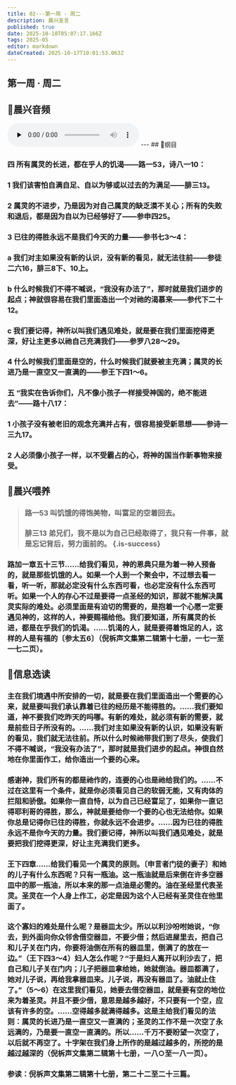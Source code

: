 ```yaml
---
title: 02---第一周 · 周二
description: 晨兴圣言
published: true
date: 2025-10-18T05:07:17.166Z
tags: 2025-05
editor: markdown
dateCreated: 2025-10-17T10:01:53.063Z
---
```


## 第一周 · 周二
## 🎵晨兴音频
<audio id="audio" controls="" preload="none">
      <source id="mp3" src="/2025-05/week1/week1day2.mp3">
</audio>
---
## 📖纲目

### 四    所有属灵的长进，都在乎人的饥渴——路一53，诗八一10：

### 1    我们该害怕自满自足、自以为够或以过去的为满足——腓三13。

### 2    属灵的不进步，乃是因为对自己属灵的缺乏漠不关心；所有的失败和退后，都是因为自以为已经够好了——参申四25。

### 3    已往的得胜永远不是我们今天的力量——参书七3～4：

### a    我们对主如果没有新的认识，没有新的看见，就无法往前——参徒二六16，腓三8下、10上。

### b    什么时候我们不得不喊说，“我没有办法了”，那时就是我们进步的起点；神就很容易在我们里面造出一个对祂的渴慕来——参代下二十12。

### c    我们要记得，神所以叫我们遇见难处，就是要在我们里面挖得更深，好让主更多以祂自己充满我们——参罗八28～29。

### 4    什么时候我们里面是空的，什么时候我们就要被主充满；属灵的长进乃是一直空又一直满的——参王下四1～6。

### 五    “我实在告诉你们，凡不像小孩子一样接受神国的，绝不能进去”——路十八17：

### 1    小孩子没有被老旧的观念充满并占有，很容易接受新思想——参诗一三九17。

### 2    人必须像小孩子一样，以不受霸占的心，将神的国当作新事物来接受。

## 📖晨兴喂养

>### **路一53    叫饥饿的得饱美物，叫富足的空着回去。**
>
>### **腓三13    弟兄们，我不是以为自己已经取得了，我只有一件事，就是忘记背后，努力面前的。** {.is-success}

### 路加一章五十三节……给我们看见，神的恩典只是为着一种人预备的，就是那些饥饿的人。如果一个人到一个聚会中，不过想去看一看，听一听，那就必定没有什么东西可看，也必定没有什么东西可听。如果一个人的存心不过是要得一点圣经的知识，那就不能解决属灵实际的难处。必须里面是有迫切的需要的，是抱着一个心愿一定要遇见神的，这样的人，神要赐福给他。我们要知道，所有属灵的长进，都是在乎我们的饥渴。……饥渴的人，就是要得着饱足的人，这样的人是有福的〔参太五6〕（倪柝声文集第二辑第十七册，一七一至一七二页）。

## 📖信息选读

### 主在我们境遇中所安排的一切，就是要在我们里面造出一个需要的心来，就是要叫我们承认靠着已往的经历是不能得胜的。……我们要知道，神不要我们吃昨天的吗哪。有新的难处，就必须有新的需要，就是前些日子所没有的。……我们对主如果没有新的认识，如果没有新的看见，我们就无法往前。所以什么时候祂带我们到了尽头，使我们不得不喊说，“我没有办法了”，那时就是我们进步的起点。神很自然地在你里面作工，给你造出一个要的心来。

### 感谢神，我们所有的都是祂作的，连要的心也是祂给我们的。……不过在这里有一个条件，就是你必须看见自己的软弱无能，又有肉体的拦阻和骄傲。如果你一直自恃，以为自己已经富足了，如果你一直记得耶利哥的得胜，那么，神就是要给你一个要的心也无法给你。如果你总是记得你已往的得胜，你就永远不会进步。……因为已往的得胜永远不是你今天的力量。我们要记得，神所以叫我们遇见难处，就是要把我们挖得更深，好让主充满我们更多。

### 王下四章……给我们看见一个属灵的原则。〔申言者门徒的妻子〕和她的儿子有什么东西呢？只有一瓶油。这一瓶油就是后来倒在许多空器皿中的那一瓶油，所以本来的那一点油是必需的。油在圣经里代表圣灵。圣灵在一个人身上作工，必定是因为这个人已经有圣灵住在他里面了。

### 这个寡妇的难处是什么呢？是器皿太少。所以以利沙吩咐她说，“你去，到外面向你众邻舍借空器皿，不要少借；然后进屋里去，把自己和儿子关在门内，你要将油倒在所有的器皿里，倒满了的放在一边。”（王下四3～4）妇人怎么作呢？“于是妇人离开以利沙去了，把自己和儿子关在门内；儿子把器皿拿给她，她就倒油。器皿都满了，她对儿子说，再给我拿器皿来。儿子说，再没有器皿了。油就止住了。”（5～6）在这里我们看见，她要去借空器皿，就是要有空的地位来为着圣灵。并且不要少借，意思是越多越好，不只要有一个空，应该有许多的空。……空得越多就满得越多。这是主给我们看见的法则：属灵的长进乃是一直空又一直满的；圣灵的工作不是一次空了永远满的，乃是要一直空一直满的。所以……千万不要盼望一次空了，以后就不再空了。十字架在我们身上所作的是越过越多的，所挖的是越过越深的（倪柝声文集第二辑第十七册，一八○至一八一页）。

### 参读：倪柝声文集第二辑第十七册，第二十二至二十三篇。
<!-- Google tag (gtag.js) -->
<script async src="https://www.googletagmanager.com/gtag/js?id=G-1P8709Z16T"></script>
<script>
  window.dataLayer = window.dataLayer || [];
  function gtag(){dataLayer.push(arguments);}
  gtag('js', new Date());

  gtag('config', 'G-1P8709Z16T');
</script>